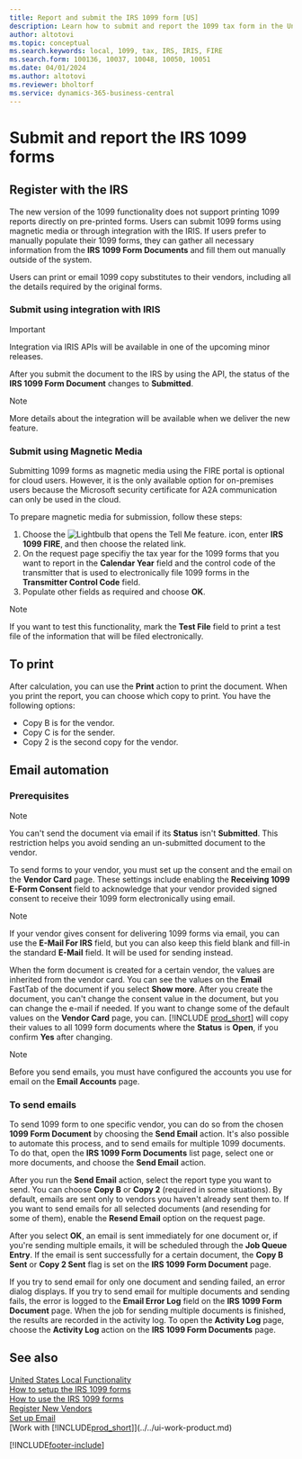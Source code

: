 ```yaml
---
title: Report and submit the IRS 1099 form [US]
description: Learn how to submit and report the 1099 tax form in the United States version.
author: altotovi
ms.topic: conceptual
ms.search.keywords: local, 1099, tax, IRS, IRIS, FIRE
ms.search.form: 100136, 10037, 10048, 10050, 10051
ms.date: 04/01/2024
ms.author: altotovi
ms.reviewer: bholtorf
ms.service: dynamics-365-business-central
---
```


# Submit and report the IRS 1099 forms

## Register with the IRS  

The new version of the 1099 functionality does not support printing 1099 reports directly on pre-printed forms. Users can submit 1099 forms using magnetic media or through integration with the IRIS. If users prefer to manually populate their 1099 forms, they can gather all necessary information from the **IRS 1099 Form Documents** and fill them out manually outside of the system.   

Users can print or email 1099 copy substitutes to their vendors, including all the details required by the original forms.    

### Submit using integration with IRIS  

> [!IMPORTANT]
> Integration via IRIS APIs will be available in one of the upcoming minor releases.  

After you submit the document to the IRS by using the API, the status of the **IRS 1099 Form Document** changes to **Submitted**.  

> [!NOTE]
> More details about the integration will be available when we deliver the new feature.  

### Submit using Magnetic Media  

Submitting 1099 forms as magnetic media using the FIRE portal is optional for cloud users. However, it is the only available option for on-premises users because the Microsoft security certificate for A2A communication can only be used in the cloud.  

To prepare magnetic media for submission, follow these steps: 

1. Choose the ![Lightbulb that opens the Tell Me feature.](../../media/ui-search/search_small.png "Tell me what you want to do") icon, enter **IRS 1099 FIRE**, and then choose the related link.  
2. On the request page specifiy the tax year for the 1099 forms that you want to report in the **Calendar Year** field and the control code of the transmitter that is used to electronically file 1099 forms in the **Transmitter Control Code** field. 
3. Populate other fields as required and choose **OK**.   

> [!NOTE]
> If you want to test this functionality, mark the **Test File** field to print a test file of the information that will be filed electronically.  

## To print  

After calculation, you can use the **Print** action to print the document. When you print the report, you can choose which copy to print. You have the following options:  

- Copy B is for the vendor.
- Copy C is for the sender.
- Copy 2 is the second copy for the vendor.

## Email automation 

### Prerequisites 

> [!NOTE]
> You can't send the document via email if its **Status** isn't **Submitted**. This restriction helps you avoid sending an un-submitted document to the vendor. 

To send forms to your vendor, you must set up the consent and the email on the **Vendor Card** page. These settings include enabling the **Receiving 1099 E-Form Consent** field to acknowledge that your vendor provided signed consent to receive their 1099 form electronically using email.  

> [!NOTE]
> If your vendor gives consent for delivering 1099 forms via email, you can use the **E-Mail For IRS** field, but you can also keep this field blank and fill-in the standard **E-Mail** field. It will be used for sending instead.  

When the form document is created for a certain vendor, the values are inherited from the vendor card. You can see the
values on the **Email** FastTab of the document if you select **Show more**. After you create the document, you can't change the consent value in the document, but you can change the e-mail if needed. If you want to change some of the default values on the **Vendor Card** page, you can. [!INCLUDE [prod_short](../../includes/prod_short.md)] will copy their values to all 1099 form documents where the **Status** is **Open**, if you confirm **Yes** after changing.  

> [!NOTE]
> Before you send emails, you must have configured the accounts you use for email on the **Email Accounts** page.  

### To send emails

To send 1099 form to one specific vendor, you can do so from the chosen **1099 Form Document** by choosing the **Send Email** action. It's also possible to automate this process, and to send emails for multiple 1099 documents. To do that, open the **IRS 1099 Form Documents** list page, select one or more documents, and choose the **Send Email** action.  

After you run the **Send Email** action, select the report type you want to send. You can choose **Copy B** or **Copy 2** (required in some situations). By default, emails are sent only to vendors you haven't already sent them to. If you want to send emails for all selected documents (and resending for some of them), enable the **Resend Email** option on the request page. 

After you select **OK**, an email is sent immediately for one document or, if you're sending multiple emails, it will be scheduled through the **Job Queue Entry**. If the email is sent successfully for a certain document, the **Copy B Sent** or **Copy 2 Sent** flag is set on the **IRS 1099 Form Document** page.   

If you try to send email for only one document and sending failed, an error dialog displays. If you try to send email for multiple documents and sending fails, the error is logged to the **Email Error Log** field on the **IRS 1099 Form Document** page. When the job for sending multiple documents is finished, the results are recorded in the activity log. To open the **Activity Log** page, choose the **Activity Log** action on the **IRS 1099 Form Documents** page. 

## See also 

[United States Local Functionality](united-states-local-functionality.md)    
[How to setup the IRS 1099 forms](set-up-use-irs1099-form-v24.md)  
[How to use the IRS 1099 forms](how-to-1099-use.md)  
[Register New Vendors](../../purchasing-how-register-new-vendors.md)    
[Set up Email](../../admin-how-setup-email.md)    
[Work with [!INCLUDE[prod_short](../../includes/prod_short.md)]](../../ui-work-product.md)    

[!INCLUDE[footer-include](../../includes/footer-banner.md)]
